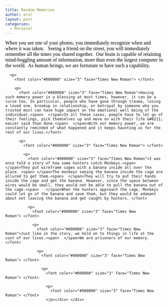 ```yaml
---
title: Random Memories
author: arul
layout: post
categories:
  - Personal
---
```

<div id="msgcns!A7680953F5FDC114!490" class="bvMsg">
  <div>
    <p>
      <font color="#000000" size="3" face="Times New Roman">When you see one of your photos, you immediately recognize when and where it was taken.<span>   </span>Seeing a friend on the street, you will immediately remember all the times you shared together.<span>  </span>Our brain is capable of retaining mind-boggling amount of information, more than even the largest computer in the world.<span>  </span>As human beings, we are fortunate to have such a capability.</font> 
      
      <p>
        <font color="#000000" size="3" face="Times New Roman"> </font> 
        
        <p>
          <font color="#000000" size="3" face="Times New Roman">Having such memory power is a blessing at most times, however, it can be a curse too. In particular, people who have gone through trauma, losing a loved one, breakup in relationship, or betrayal by someone who you trusted most can have huge impact on the emotional well being of the individual.<span>  </span>In all these cases, people have to let go of their feelings, pick themselves up and move on with their life &#8211; easier said than done.<span>  </span>With our memory power, we are constantly reminded of what happened and it keeps haunting us for the rest of our lives.</font> 
          
          <p>
            <font color="#000000" size="3" face="Times New Roman"> </font> 
            
            <p>
              <font color="#000000" size="3" face="Times New Roman">I was once told a story of how some hunters catch Monkeys.<span>  </span>They put wireframe cages with a banana inside all over the place. <span> </span>The monkeys seeing the banana inside the cage are allured to get them.<span>  </span>They will try to put their hands inside the cage and get the banana. However, since the space between wires would be small, they would not be able to pull the banana out of the cage.<span>   </span>When the hunters approach the cage, Monkeys could let go of the banana and save them, but they would be adamant about not leaving the banana and get caught by hunters. </font> 
              
              <p>
                <font color="#000000" size="3" face="Times New Roman"> </font> 
                
                <p>
                  <font color="#000000" size="3" face="Times New Roman">Just like in the story, we hold on to things in life at the cost of our lives.<span>  </span>We are prisoners of our memory. </font> 
                  
                  <p>
                    <font color="#000000" size="3" face="Times New Roman"> </font> 
                    
                    <p>
                      <font color="#000000" size="3" face="Times New Roman"> </font> 
                      
                      <p>
                        <font color="#000000" size="3" face="Times New Roman"> </font>
                      </p></div> </div>
